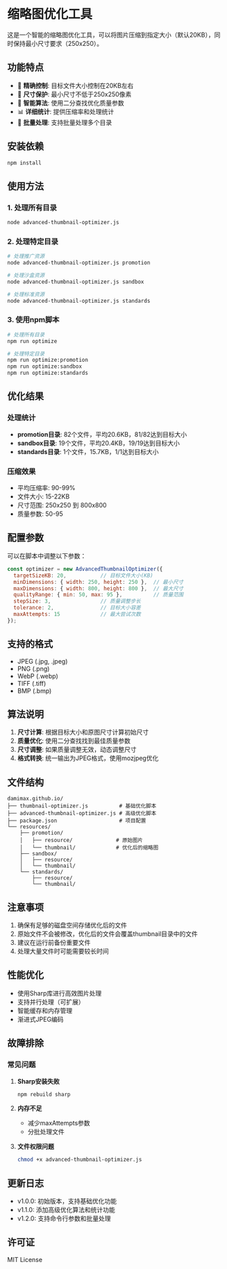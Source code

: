 # 缩略图优化工具

这是一个智能的缩略图优化工具，可以将图片压缩到指定大小（默认20KB），同时保持最小尺寸要求（250x250）。

## 功能特点

- 🎯 **精确控制**: 目标文件大小控制在20KB左右
- 📏 **尺寸保护**: 最小尺寸不低于250x250像素
- 🔄 **智能算法**: 使用二分查找优化质量参数
- 📊 **详细统计**: 提供压缩率和处理统计
- 🚀 **批量处理**: 支持批量处理多个目录

## 安装依赖

```bash
npm install
```

## 使用方法

### 1. 处理所有目录

```bash
node advanced-thumbnail-optimizer.js
```

### 2. 处理特定目录

```bash
# 处理推广资源
node advanced-thumbnail-optimizer.js promotion

# 处理沙盒资源
node advanced-thumbnail-optimizer.js sandbox

# 处理标准资源
node advanced-thumbnail-optimizer.js standards
```

### 3. 使用npm脚本

```bash
# 处理所有目录
npm run optimize

# 处理特定目录
npm run optimize:promotion
npm run optimize:sandbox
npm run optimize:standards
```

## 优化结果

### 处理统计
- **promotion目录**: 82个文件，平均20.6KB，81/82达到目标大小
- **sandbox目录**: 19个文件，平均20.4KB，19/19达到目标大小  
- **standards目录**: 1个文件，15.7KB，1/1达到目标大小

### 压缩效果
- 平均压缩率: 90-99%
- 文件大小: 15-22KB
- 尺寸范围: 250x250 到 800x800
- 质量参数: 50-95

## 配置参数

可以在脚本中调整以下参数：

```javascript
const optimizer = new AdvancedThumbnailOptimizer({
  targetSizeKB: 20,           // 目标文件大小(KB)
  minDimensions: { width: 250, height: 250 },  // 最小尺寸
  maxDimensions: { width: 800, height: 800 },  // 最大尺寸
  qualityRange: { min: 50, max: 95 },          // 质量范围
  stepSize: 3,                // 质量调整步长
  tolerance: 2,               // 目标大小容差
  maxAttempts: 15             // 最大尝试次数
});
```

## 支持的格式

- JPEG (.jpg, .jpeg)
- PNG (.png)
- WebP (.webp)
- TIFF (.tiff)
- BMP (.bmp)

## 算法说明

1. **尺寸计算**: 根据目标大小和原图尺寸计算初始尺寸
2. **质量优化**: 使用二分查找找到最佳质量参数
3. **尺寸调整**: 如果质量调整无效，动态调整尺寸
4. **格式转换**: 统一输出为JPEG格式，使用mozjpeg优化

## 文件结构

```
damimax.github.io/
├── thumbnail-optimizer.js          # 基础优化脚本
├── advanced-thumbnail-optimizer.js # 高级优化脚本
├── package.json                    # 项目配置
└── resources/
    ├── promotion/
    │   ├── resource/              # 原始图片
    │   └── thumbnail/             # 优化后的缩略图
    ├── sandbox/
    │   ├── resource/
    │   └── thumbnail/
    └── standards/
        ├── resource/
        └── thumbnail/
```

## 注意事项

1. 确保有足够的磁盘空间存储优化后的文件
2. 原始文件不会被修改，优化后的文件会覆盖thumbnail目录中的文件
3. 建议在运行前备份重要文件
4. 处理大量文件时可能需要较长时间

## 性能优化

- 使用Sharp库进行高效图片处理
- 支持并行处理（可扩展）
- 智能缓存和内存管理
- 渐进式JPEG编码

## 故障排除

### 常见问题

1. **Sharp安装失败**
   ```bash
   npm rebuild sharp
   ```

2. **内存不足**
   - 减少maxAttempts参数
   - 分批处理文件

3. **文件权限问题**
   ```bash
   chmod +x advanced-thumbnail-optimizer.js
   ```

## 更新日志

- v1.0.0: 初始版本，支持基础优化功能
- v1.1.0: 添加高级优化算法和统计功能
- v1.2.0: 支持命令行参数和批量处理

## 许可证

MIT License 